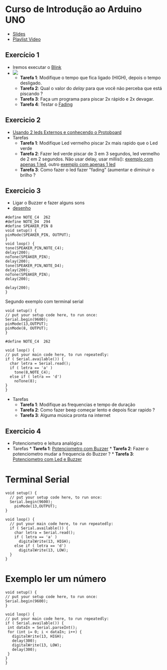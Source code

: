 # Curso de Introdução ao Arduino UNO

* [Slides](https://docs.google.com/presentation/d/1yqwdCv-WAOVx7O0xj2GhLn6BmtSU8hcoTMcNri4V1pM/edit?usp=sharing)
* [Playlist Video](https://www.youtube.com/playlist?list=PLcvOyD_LMr6lAH0bfo5sqHm3ONmF3daMf)
## Exercício 1
 * Iremos executar o [Blink](https://wokwi.com/projects/357997295509663745)
 * ![](https://thestempedia.com/wp-content/uploads/2019/07/Blink-LED-once.gif)
    * **Tarefa 1**: Modifique o tempo que fica ligado (HIGH), depois o tempo desligado.
    * **Tarefa 2**: Qual o valor do *delay* para que você não perceba que está piscando ?
    * **Tarefa 3**: Faça um programa para piscar 2x rápido e 2x devagar. 
    * **Tarefa 4**: Testar o [Fading](https://github.com/arduinoufv/inf351/blob/master/coluni_Introducao/fading13.ino)
    
## Exercicio 2
  * [Usando 2 leds Externos e conhecendo o Protoboard](https://wokwi.com/projects/358178202736399361)
  * Tarefas
    * **Tarefa 1**: Modifique Led vermelho piscar 2x mais rapido que o Led verde
    * **Tarefa 2**: Fazer led verde piscar de 3 em 3 segundos, led vermelho de 2 em 2 segundos. Não usar delay, usar millis(): [exemplo com apenas 1 led](https://github.com/arduinoufv/inf351/blob/master/coluni_Introducao/conta3_atraso_de_1.ino), outro [exemplo com apenas 1 led](https://github.com/arduinoufv/inf351/blob/master/coluni_Introducao/3em3segundos_semDelay.ino)
    * **Tarefa 3**: Como fazer o led fazer "fading" (aumentar e diminuir o brilho ?
    
## Exercicio 3
   * Ligar o Buzzer e fazer alguns sons
   * [desenho](https://excalidraw.com/#json=LzW7ja0D9OrnKOmFjVUbQ,S1SOz-VeqlWC23H9sFXblg)
   
  ```
  #define NOTE_C4  262
#define NOTE_D4  294
#define SPEAKER_PIN 8
void setup() {
 pinMode(SPEAKER_PIN, OUTPUT);
}
void loop() {
 tone(SPEAKER_PIN,NOTE_C4);
 delay(200);
 noTone(SPEAKER_PIN);
 delay(200);
 tone(SPEAKER_PIN,NOTE_D4);
 delay(200);
 noTone(SPEAKER_PIN);
  delay(200);

  delay(200);
 }

  ``` 
  
  Segundo exemplo com terminal serial 
  ```
  void setup() {
  // put your setup code here, to run once:
  Serial.begin(9600);
  pinMode(13,OUTPUT);
  pinMode(8, OUTPUT);
}

#define NOTE_C4  262

void loop() {
  // put your main code here, to run repeatedly:
  if ( Serial.available()) {
    char letra = Serial.read();
    if ( letra == 'a' )
      tone(8,NOTE_C4);
    else if ( letra == 'd')
      noTone(8);
  }
}
  ```
   * Tarefas
      * **Tarefa 1**: Modifique as frequencias e tempo de duração
      * **Tarefa 2**: Como fazer beep começar lento e depois ficar rapido ?
      * **Tarefa 3**: Alguma música pronta na internet

## Exercicio 4
   * Potenciometro e leitura analógica
   * Tarefas
    * **Tarefa 1**: [Potenciometro com Buzzer](https://github.com/arduinoufv/inf351/blob/master/coluni_Introducao/Potenciometro_Buzzer_coluni.ino)
    * **Tarefa 2**: Fazer o potenciometro mudar a frequencia do Buzzer ?
    * **Tarefa 3**: [Potenciometro com Led e Buzzer](https://github.com/arduinoufv/inf351/blob/master/coluni_Introducao/Potenciometro_Buzzer_Led_coluni.ino)

   
# Terminal Serial

```
void setup() {
  // put your setup code here, to run once:
  Serial.begin(9600);
    pinMode(13,OUTPUT);
}

void loop() {
  // put your main code here, to run repeatedly:
  if ( Serial.available()) {
    char letra = Serial.read();
    if ( letra == 'a' )
      digitalWrite(13, HIGH);
    else if ( letra == 'd')
      digitalWrite(13, LOW);
  }
}
```

   # Exemplo ler um número
   
   ```
   void setup() {
  // put your setup code here, to run once:
  Serial.begin(9600);
}

void loop() {
  // put your main code here, to run repeatedly:
  if ( Serial.available()) {
    int dataIn = Serial.parseInt();
    for (int i= 0; i < dataIn; i++) {
      digitalWrite(13, HIGH);
      delay(300);
      digitalWrite(13, LOW);
      delay(300);
    }
  }
}

   ```
    
   
  
  

